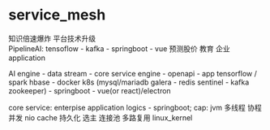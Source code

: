 # service_mesh
知识倍速爆炸  平台技术升级  
PipelineAI: tensoflow - kafka - springboot - vue
预测股价 教育 企业application


AI engine - data stream - core service engine - openapi - app
tensorflow / spark hbase - docker k8s (mysql/mariadb galera - redis sentinel - kafka zookeeper)  -  springboot - vue(or react)/electron


core service: enterpise application logics - springboot; cap: jvm 多线程 协程 并发 nio cache 持久化 选主 连接池 多路复用  linux_kernel
